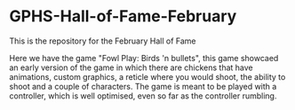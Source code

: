 # GPHS-Hall-of-Fame-February
This is the repository for the February Hall of Fame

Here we have the game "Fowl Play: Birds 'n bullets", this game showcaed an early version of the game in which there are chickens that have animations, custom graphics, a reticle where you would shoot, the ability to shoot and a couple of characters. The game is meant to be played with a controller, which is well optimised, even so far as the controller rumbling.
